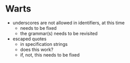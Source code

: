 # Warts
- underscores are not allowed in identifiers, at this time
	- needs to be fixed
	- the grammar(s) needs to be revisited
- escaped quotes
	- in specification strings
	- does this work?
	- if, not, this needs to be fixed